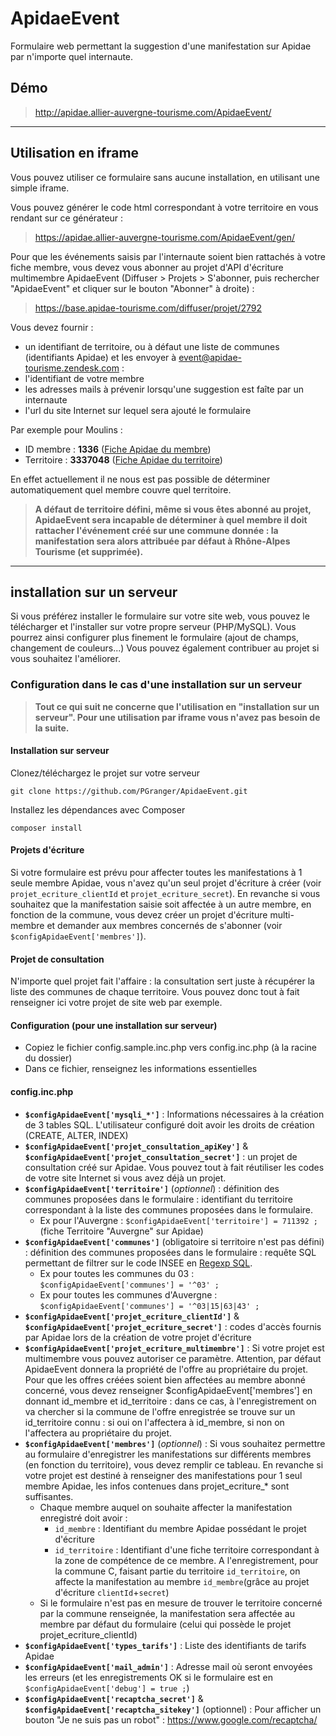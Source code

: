 # ApidaeEvent

Formulaire web permettant la suggestion d'une manifestation sur Apidae par n'importe quel internaute.

## Démo
>http://apidae.allier-auvergne-tourisme.com/ApidaeEvent/

_____
## Utilisation en iframe
Vous pouvez utiliser ce formulaire sans aucune installation, en utilisant une simple iframe.

Vous pouvez générer le code html correspondant à votre territoire en vous rendant sur ce générateur :
>https://apidae.allier-auvergne-tourisme.com/ApidaeEvent/gen/

Pour que les événements saisis par l'internaute soient bien rattachés à votre fiche membre, vous devez vous abonner au projet d'API d'écriture multimembre ApidaeEvent (Diffuser > Projets > S'abonner, puis rechercher "ApidaeEvent" et cliquer sur le bouton "Abonner" à droite) :

>https://base.apidae-tourisme.com/diffuser/projet/2792

Vous devez fournir :
* un identifiant de territoire, ou à défaut une liste de communes (identifiants Apidae) et les envoyer à event@apidae-tourisme.zendesk.com :
* l'identifiant de votre membre
* les adresses mails à prévenir lorsqu'une suggestion est faîte par un internaute
* l'url du site Internet sur lequel sera ajouté le formulaire

Par exemple pour Moulins :

* ID membre : **1336** ([Fiche Apidae du membre](https://base.apidae-tourisme.com/administrer/membre-sitra/1336))
* Territoire : **3337048** ([Fiche Apidae du territoire](https://base.apidae-tourisme.com/consulter/objet-touristique/3337048))

En effet actuellement il ne nous est pas possible de déterminer automatiquement quel membre couvre quel territoire.
> **A défaut de territoire défini, même si vous êtes abonné au projet, ApidaeEvent sera incapable de déterminer à quel membre il doit rattacher l'événement créé sur une commune donnée : la manifestation sera alors attribuée par défaut à Rhône-Alpes Tourisme (et supprimée).**

_______

## installation sur un serveur

Si vous préférez installer le formulaire sur votre site web, vous pouvez le télécharger et l'installer sur votre propre serveur (PHP/MySQL).
Vous pourrez ainsi configurer plus finement le formulaire (ajout de champs, changement de couleurs...)
Vous pouvez également contribuer au projet si vous souhaitez l'améliorer.

### Configuration dans le cas d'une installation sur un serveur

> **Tout ce qui suit ne concerne que l'utilisation en "installation sur un serveur". Pour une utilisation par iframe vous n'avez pas besoin de la suite.**

#### Installation sur serveur
Clonez/téléchargez le projet sur votre serveur

```
git clone https://github.com/PGranger/ApidaeEvent.git
```

Installez les dépendances avec Composer

```
composer install
```

#### Projets d'écriture
Si votre formulaire est prévu pour affecter toutes les manifestations à 1 seule membre Apidae, vous n'avez qu'un seul projet d'écriture à créer (voir `projet_ecriture_clientId` et `projet_ecriture_secret`).
En revanche si vous souhaitez que la manifestation saisie soit affectée à un autre membre, en fonction de la commune, vous devez créer un projet d'écriture multi-membre et demander aux membres concernés de s'abonner (voir `$configApidaeEvent['membres']`).

#### Projet de consultation
N'importe quel projet fait l'affaire : la consultation sert juste à récupérer la liste des communes de chaque territoire. Vous pouvez donc tout à fait renseigner ici votre projet de site web par exemple.

#### Configuration (pour une installation sur serveur)
* Copiez le fichier config.sample.inc.php vers config.inc.php (à la racine du dossier)
* Dans ce fichier, renseignez les informations essentielles

#### config.inc.php
* **`$configApidaeEvent['mysqli_*']`** : Informations nécessaires à la création de 3 tables SQL. L'utilisateur configuré doit avoir les droits de création (CREATE, ALTER, INDEX)
* **`$configApidaeEvent['projet_consultation_apiKey']`** & **`$configApidaeEvent['projet_consultation_secret']`** : un projet de consultation créé sur Apidae. Vous pouvez tout à fait réutiliser les codes de votre site Internet si vous avez déjà un projet.
* **`$configApidaeEvent['territoire']`** (*optionnel*) : définition des communes proposées dans le formulaire : identifiant du territoire correspondant à la liste des communes proposées dans le formulaire.
	* Ex pour l'Auvergne : `$configApidaeEvent['territoire'] = 711392 ;` (fiche Territoire "Auvergne" sur Apidae)
* **`$configApidaeEvent['communes']`** (obligatoire si territoire n'est pas défini) : définition des communes proposées dans le formulaire : requête SQL permettant de filtrer sur le code INSEE en [Regexp SQL](http://www.tutorialspoint.com/mysql/mysql-regexps.htm).
	* Ex pour toutes les communes du 03 : `$configApidaeEvent['communes'] = '^03' ;`
	* Ex pour toutes les communes d'Auvergne : `$configApidaeEvent['communes'] = '^03|15|63|43' ;`
* **`$configApidaeEvent['projet_ecriture_clientId']`** & **`$configApidaeEvent['projet_ecriture_secret']`** : codes d'accès fournis par Apidae lors de la création de votre projet d'écriture
* **`$configApidaeEvent['projet_ecriture_multimembre']`** : Si votre projet est multimembre vous pouvez autoriser ce paramètre. Attention, par défaut ApidaeEvent donnera la propriété de l'offre au propriétaire du projet. Pour que les offres créées soient bien affectées au membre abonné concerné, vous devez renseigner $configApidaeEvent['membres'] en donnant id_membre et id_territoire : dans ce cas, à l'enregistrement on va chercher si la commune de l'offre enregistrée se trouve sur un id_territoire connu : si oui on l'affectera à id_membre, si non on l'affectera au propriétaire du projet.
* **`$configApidaeEvent['membres']`** (*optionnel*) : Si vous souhaitez permettre au formulaire d'enregistrer les manifestations sur différents membres (en fonction du territoire), vous devez remplir ce tableau. En revanche si votre projet est destiné à renseigner des manifestations pour 1 seul membre Apidae, les infos contenues dans projet_ecriture_* sont suffisantes.
	* Chaque membre auquel on souhaite affecter la manifestation enregistré doit avoir :
		* `id_membre` : Identifiant du membre Apidae possédant le projet d'écriture
		* `id_territoire` : Identifiant d'une fiche territoire correspondant à la zone de compétence de ce membre. A l'enregistrement, pour la commune C, faisant partie du territoire `id_territoire`, on affecte la manifestation au membre `id_membre`(grâce au projet d'écriture `clientId`+`secret`)
	* Si le formulaire n'est pas en mesure de trouver le territoire concerné par la commune renseignée, la manifestation sera affectée au membre par défaut du formulaire (celui qui possède le projet projet_ecriture_clientId)
* **`$configApidaeEvent['types_tarifs']`** : Liste des identifiants de tarifs Apidae
* **`$configApidaeEvent['mail_admin']`** : Adresse mail où seront envoyées les erreurs (et les enregistrements OK si le formulaire est en `$configApidaeEvent['debug'] = true ;`)
* **`$configApidaeEvent['recaptcha_secret']`** & **`$configApidaeEvent['recaptcha_sitekey']`** (optionnel) : Pour afficher un bouton "Je ne suis pas un robot" : https://www.google.com/recaptcha/
